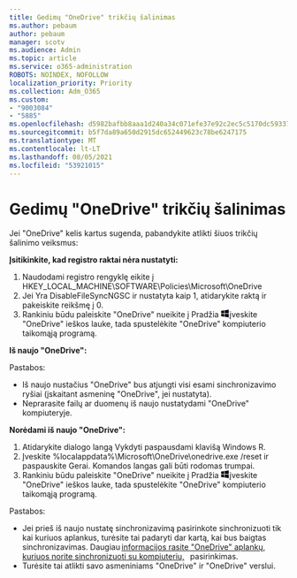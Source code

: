 ```yaml
---
title: Gedimų "OneDrive" trikčių šalinimas
ms.author: pebaum
author: pebaum
manager: scotv
ms.audience: Admin
ms.topic: article
ms.service: o365-administration
ROBOTS: NOINDEX, NOFOLLOW
localization_priority: Priority
ms.collection: Adm_O365
ms.custom:
- "9003084"
- "5885"
ms.openlocfilehash: d5982bafbb8aaa1d240a34c071efe37e92c2ec5c5170dc59337df9a5435e22e1
ms.sourcegitcommit: b5f7da89a650d2915dc652449623c78be6247175
ms.translationtype: MT
ms.contentlocale: lt-LT
ms.lasthandoff: 08/05/2021
ms.locfileid: "53921015"
---
```

# <a name="troubleshoot-onedrive-crashes"></a>Gedimų "OneDrive" trikčių šalinimas

Jei "OneDrive" kelis kartus sugenda, pabandykite atlikti šiuos trikčių šalinimo veiksmus:

**Įsitikinkite, kad registro raktai nėra nustatyti:**

1. Naudodami registro rengyklę eikite į HKEY_LOCAL_MACHINE\SOFTWARE\Policies\Microsoft\OneDrive
2. Jei Yra DisableFileSyncNGSC ir nustatyta kaip 1, atidarykite raktą ir pakeiskite reikšmę į 0.
3. Rankiniu būdu paleiskite "OneDrive" nueikite į Pradžia ![Paspauskite Windows klavišą](data:image/png;base64,iVBORw0KGgoAAAANSUhEUgAAABEAAAAOCAYAAADJ7fe0AAAAAXNSR0IArs4c6QAAAARnQU1BAACxjwv8YQUAAAAJcEhZcwAADsQAAA7EAZUrDhsAAADxSURBVDhPY/wPBAx4wR+Gd6/fM7x9/ZTh9ZuXDGdPnWE4tH0rw/UHDxlaVp9kCDCSYWABKfv35wfD+/cfGV4+fcLw5uVjhlOXzzFsX/qWYebmZAZPWWOGO2DD8ACQS9Y3e4Bcg4Y9/t94fPa/CoY4Aq8/+xik/T8TkEMxGDyGgANWwSqeobvbGSyAADIM3BwCDKXd3QyfoCLoQEGAA0xTxSWjsYMJwLHjkruU4UXSJ4YnT54x3Dh/luHmjfMMmw9wMjCDlRAGBDPgjy8fGT5//8rw9P4Thge3zzNcvXmDYevmfQzXb1xlmH/0ATADyjAAAKdWkD3ZSwNeAAAAAElFTkSuQmCC)įveskite "OneDrive" ieškos lauke, tada spustelėkite "OneDrive" kompiuterio taikomąją programą.

**Iš naujo "OneDrive":**

Pastabos:

- Iš naujo nustačius "OneDrive" bus atjungti visi esami sinchronizavimo ryšiai (įskaitant asmeninę "OneDrive", jei nustatyta).
- Neprarasite failų ar duomenų iš naujo nustatydami "OneDrive" kompiuteryje.

**Norėdami iš naujo "OneDrive":**

1. Atidarykite dialogo langą Vykdyti paspausdami klavišą Windows R.
2. Įveskite %localappdata%\Microsoft\OneDrive\onedrive.exe /reset ir paspauskite Gerai. Komandos langas gali būti rodomas trumpai.
3. Rankiniu būdu paleiskite "OneDrive" nueikite į Pradžia ![Paspauskite Windows klavišą](data:image/png;base64,iVBORw0KGgoAAAANSUhEUgAAABEAAAAOCAYAAADJ7fe0AAAAAXNSR0IArs4c6QAAAARnQU1BAACxjwv8YQUAAAAJcEhZcwAADsQAAA7EAZUrDhsAAADxSURBVDhPY/wPBAx4wR+Gd6/fM7x9/ZTh9ZuXDGdPnWE4tH0rw/UHDxlaVp9kCDCSYWABKfv35wfD+/cfGV4+fcLw5uVjhlOXzzFsX/qWYebmZAZPWWOGO2DD8ACQS9Y3e4Bcg4Y9/t94fPa/CoY4Aq8/+xik/T8TkEMxGDyGgANWwSqeobvbGSyAADIM3BwCDKXd3QyfoCLoQEGAA0xTxSWjsYMJwLHjkruU4UXSJ4YnT54x3Dh/luHmjfMMmw9wMjCDlRAGBDPgjy8fGT5//8rw9P4Thge3zzNcvXmDYevmfQzXb1xlmH/0ATADyjAAAKdWkD3ZSwNeAAAAAElFTkSuQmCC)įveskite "OneDrive" ieškos lauke, tada spustelėkite "OneDrive" kompiuterio taikomąją programą.

Pastabos:

- Jei prieš iš naujo nustatę sinchronizavimą pasirinkote sinchronizuoti tik kai kuriuos aplankus, turėsite tai padaryti dar kartą, kai bus baigtas sinchronizavimas. Daugiau [informacijos rasite "OneDrive" aplankų, kuriuos norite sinchronizuoti su kompiuteriu,](https://support.office.com/article/98b8b011-8b94-419b-aa95-a14ff2415e85)   pasirinkimas.
- Turėsite tai atlikti savo asmeniniams "OneDrive" ir "OneDrive" verslui.